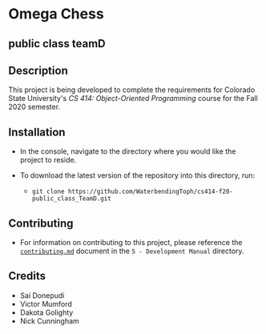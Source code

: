 # Omega Chess
## public class teamD

## Description
This project is being developed to complete the requirements for Colorado State 
University's *CS 414: Object-Oriented Programming* course for the Fall 2020 semester.

## Installation
- In the console, navigate to the directory where you would like the project to reside.
- To download the latest version of the repository into this directory, run: 

    - `git clone https://github.com/WaterbendingToph/cs414-f20-public_class_TeamD.git` 

## Contributing
- For information on contributing to this project, please reference the [`contributing.md`](https://github.com/WaterbendingToph/cs414-f20-public_class_TeamD/blob/master/5-%20Development%20Manual/contributing.md) document in the `5 - Development Manual` directory.

## Credits
- Sai Donepudi
- Victor Mumford
- Dakota Golighty
- Nick Cunningham